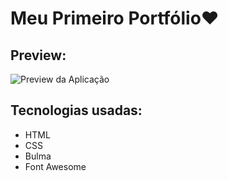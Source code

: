 # Meu Primeiro Portfólio❤

## Preview:
![Preview da Aplicação](https://i.ibb.co/DLWWn0p/imagem-2021-01-31-203108.png)

## Tecnologias usadas:
- HTML
- CSS 
- Bulma
- Font Awesome


